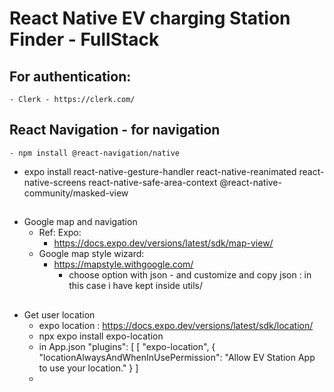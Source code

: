 # React Native EV charging Station Finder  - FullStack

## For authentication: 
    - Clerk - https://clerk.com/

## React Navigation  - for navigation
    - npm install @react-navigation/native
- expo install react-native-gesture-handler react-native-reanimated react-native-screens react-native-safe-area-context @react-native-community/masked-view

##
- Google map and navigation
    - Ref: Expo:
        - https://docs.expo.dev/versions/latest/sdk/map-view/
    - Google map style wizard:
        - https://mapstyle.withgoogle.com/
            - choose option with json - and customize and copy json : in this case i have kept inside utils/

## 
- Get user location
    - expo location : https://docs.expo.dev/versions/latest/sdk/location/
    - npx expo install expo-location
    - in App.json
        "plugins": [
      [
        "expo-location",
        {
          "locationAlwaysAndWhenInUsePermission": "Allow EV Station App to use your location."
        }
      ]
    - 